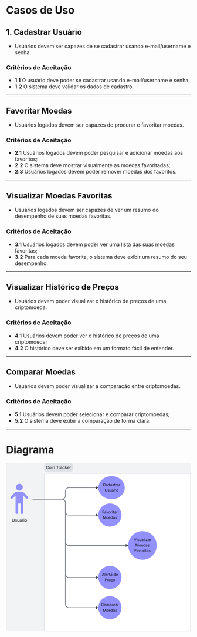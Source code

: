 # **Casos de Uso**

## 1. **Cadastrar Usuário**
* Usuários devem ser capazes de se cadastrar usando e-mail/username e senha.

### **Critérios de Aceitação**
* **1.1** O usuário deve poder se cadastrar usando e-mail/username e senha.
* **1.2** O sistema deve validar os dados de cadastro.

---

## **Favoritar Moedas**
* Usuários logados devem ser capazes de procurar e favoritar moedas.

### **Critérios de Aceitação**
* **2.1** Usuários logados devem poder pesquisar e adicionar moedas aos favoritos;
* **2.2** O sistema deve mostrar visualmente as moedas favoritadas;
* **2.3** Usuários logados devem poder remover moedas dos favoritos.

---

## **Visualizar Moedas Favoritas**
* Usuários logados devem ser capazes de ver um resumo do desempenho de suas moedas favoritas.

### **Critérios de Aceitação**
* **3.1** Usuários logados devem poder ver uma lista das suas moedas favoritas;
* **3.2** Para cada moeda favorita, o sistema deve exibir um resumo do seu desempenho.

---

## **Visualizar Histórico de Preços**
* Usuários devem poder visualizar o histórico de preços de uma criptomoeda.

### **Critérios de Aceitação**
* **4.1** Usuários devem poder ver o histórico de preços de uma criptomoeda;
* **4.2** O histórico deve ser exibido em um formato fácil de entender.

---

## **Comparar Moedas**
* Usuários devem poder visualizar a comparação entre criptomoedas.

### **Critérios de Aceitação**
* **5.1** Usuários devem poder selecionar e comparar criptomoedas;
* **5.2** O sistema deve exibir a comparação de forma clara.

---

# **Diagrama**

![Grafico de caso de uso](imgs/use_case_diagram.svg)
